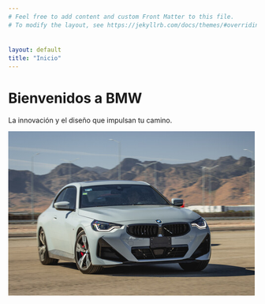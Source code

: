 ```yaml
---
# Feel free to add content and custom Front Matter to this file.
# To modify the layout, see https://jekyllrb.com/docs/themes/#overriding-theme-defaults


layout: default
title: "Inicio"
---
```


# Bienvenidos a BMW
La innovación y el diseño que impulsan tu camino.

![Auto principal](assets/img/baner.jpg)
